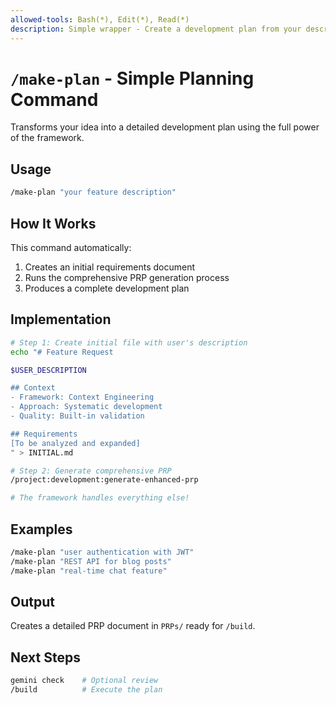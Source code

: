 ```yaml
---
allowed-tools: Bash(*), Edit(*), Read(*)
description: Simple wrapper - Create a development plan from your description
---
```


# `/make-plan` - Simple Planning Command

Transforms your idea into a detailed development plan using the full power of the framework.

## Usage

```bash
/make-plan "your feature description"
```

## How It Works

This command automatically:
1. Creates an initial requirements document
2. Runs the comprehensive PRP generation process
3. Produces a complete development plan

## Implementation

```bash
# Step 1: Create initial file with user's description
echo "# Feature Request

$USER_DESCRIPTION

## Context
- Framework: Context Engineering
- Approach: Systematic development
- Quality: Built-in validation

## Requirements
[To be analyzed and expanded]
" > INITIAL.md

# Step 2: Generate comprehensive PRP
/project:development:generate-enhanced-prp

# The framework handles everything else!
```

## Examples

```bash
/make-plan "user authentication with JWT"
/make-plan "REST API for blog posts"  
/make-plan "real-time chat feature"
```

## Output

Creates a detailed PRP document in `PRPs/` ready for `/build`.

## Next Steps

```bash
gemini check    # Optional review
/build          # Execute the plan
```